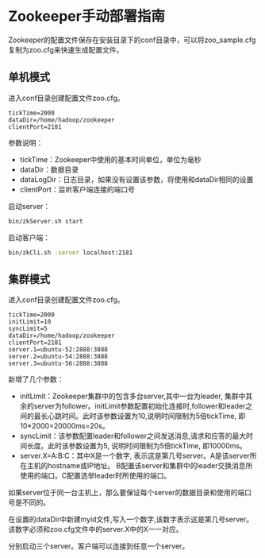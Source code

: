 Zookeeper手动部署指南
====================

Zookeeper的配置文件保存在安装目录下的conf目录中，可以将zoo_sample.cfg复制为zoo.cfg来快速生成配置文件。

单机模式
--------
进入conf目录创建配置文件zoo.cfg。
```
tickTime=2000
dataDir=/home/hadoop/zookeeper
clientPort=2181
```

参数说明：
- tickTime：Zookeeper中使用的基本时间单位，单位为毫秒
- dataDir：数据目录
- dataLogDir：日志目录，如果没有设置该参数，将使用和dataDir相同的设置
- clientPort：监听客户端连接的端口号

启动server：
```bash
bin/zkServer.sh start
```

启动客户端：
```bash
bin/zkCli.sh -server localhost:2181
```
集群模式
--------
进入conf目录创建配置文件zoo.cfg。
```
tickTime=2000
initLimit=10
syncLimit=5
dataDir=/home/hadoop/zookeeper
clientPort=2181
server.1=ubuntu-52:2888:3888
server.2=ubuntu-54:2888:3888
server.3=ubuntu-56:2888:3888
```

新增了几个参数：
- initLimit：Zookeeper集群中的包含多台server,其中一台为leader, 集群中其余的server为follower。initLimit参数配置初始化连接时,follower和leader之间的最长心跳时间。此时该参数设置为10,说明时间限制为5倍tickTime, 即10*2000=20000ms=20s。
- syncLimit：该参数配置leader和follower之间发送消息,请求和应答的最大时间长度。此时该参数设置为5, 说明时间限制为5倍tickTime, 即10000ms。
- server.X=A:B:C：其中X是一个数字, 表示这是第几号server。A是该server所在主机的hostname或IP地址。 B配置该server和集群中的leader交换消息所使用的端口。C配置选举leader时所使用的端口。

如果server位于同一台主机上，那么要保证每个server的数据目录和使用的端口号是不同的。

在设置的dataDir中新建myid文件,写入一个数字,该数字表示这是第几号server。该数字必须和zoo.cfg文件中的server.X中的X一一对应。

分别启动三个server。客户端可以连接到任意一个server。
